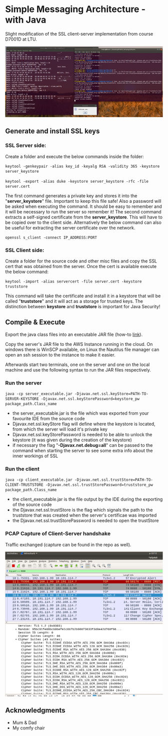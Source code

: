 # Simple Messaging Architecture - with Java

Slight modification of the SSL client-server implementation from course D7001D at LTU. 

![alt text](https://github.com/florianakos/custom-ssl-clientserver-lab2part5/raw/master/success.png  "Success")


## Generate and install SSL keys

### SSL Server side: 

Create a folder and execute the below commands inside the folder:
```
keytool -genkeypair -alias key_id -keyalg RSA -validity 365 -keystore server_keystore

keytool -export -alias duke -keystore server_keystore -rfc -file server.cert
```
The first command generates a private key and stores it into the "**server_keystore**" file. Important to keep this file safe! Also a password will be asked when executing the command. It should be easy to remember and it will be necessary to run the server so remember it!
The second command extracts a self-signed certificate from the **server_keystore**. This will have to be copied over to the client side.
Alternatively the below command can also be useful for extracting the server certificate over the network.
```
openssl s_client -connect IP_ADDRESS:PORT
```

### SSL Client side:

Create a folder for the source code and other misc files and copy the SSL cert that was obtained from the server. Once the cert is available execute the below command:
```
keytool -import -alias servercert -file server.cert -keystore truststore
```
This command will take the certificate and install it in a keystore that will be called "**truststore**" and it will act as a storage for trusted keys. The distinction between **keystore** and **truststore** is important for Java Security!


## Compile & Execute

Export the java class files into an executable JAR file (how-to [link](https://www.pegaxchange.com/2018/01/11/export-a-java-project-in-eclipse-neon/)).

Copy the server's JAR file to the AWS Instance running in the cloud. On windows there is WinSCP available, on Linux the Nautilus file manager can open an ssh session to the instance to make it easier.

Afterwards start two terminals, one on the server and one on the local machine and use the following syntax to run the JAR files respectively.

### Run the server
```
java -cp server_executable.jar -Djavax.net.ssl.keyStore=PATH-TO-SERVER-KEYSTORE -Djavax.net.ssl.keyStorePassword=keystore_pw package_path.Class_name
```
- the server_executable.jar is the file which was exported from your favourite IDE from the source code
- Djavax.net.ssl.keyStore flag will define where the keystore is located, from which the server will load it's private key
- Djavax.net.ssl.keyStorePassword is needed to be able to unlock the keystore (it was given during the creation of the keystore)
- if necessary the flag "**-Djavax.net.debug=all**" can be passed to the command when starting the server to see some extra info about the inner workings of SSL

### Run the client
```
java -cp client_executable.jar -Djavax.net.ssl.trustStore=PATH-TO-CLIENT-TRUSTSTORE -Djavax.net.ssl.trustStorePassword=truststore_pw  package_path.Class_name
```
- the client_executable.jar is the file output by the IDE during the exporting of the source code
- the Djavax.net.ssl.trustStore is the flag which signals the path to the truststore that was created when the server's certificae was imported
- the Djavax.net.ssl.trustStorePassword is needed to open the trustStore


### PCAP Capture of Client-Server handshake

Traffic exchanged (capture can be found in the repo as well).

![alt text](https://github.com/florianakos/custom-ssl-clientserver-lab2part5/raw/master/pcap.png  "Pcap Capture")


## Acknowledgments

* Mum & Dad
* My comfy chair